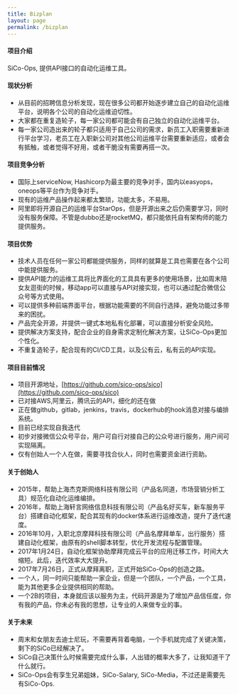 ```yaml
---
title: Bizplan
layout: page
permalink: /bizplan
---
```


#### 项目介绍
SiCo-Ops, 提供API接口的自动化运维工具。

#### 现状分析
- 从目前的招聘信息分析发现，现在很多公司都开始逐步建立自己的自动化运维平台，说明各个公司的自动化运维迫切性。
- 大家都在重复造轮子，每一家公司都可能会有自己独立的自动化运维平台。
- 每一家公司造出来的轮子都只适用于自己公司的需求，新员工入职需要重新进行平台学习，老员工在入职新公司对其他公司运维平台需要重新适应，或者会有抵触，或者觉得不好用，或者干脆没有需要再搭一次。

#### 项目竞争分析
- 国际上serviceNow, Hashicorp为最主要的竞争对手，国内以easyops，oneops等平台作为竞争对手。
- 现有的运维产品操作起来都太繁琐，功能太多，不易用。
- 阿里即将开源自己的运维平台StarOps，但是开源出来之后仍需要学习，同时没有服务保障。不管是dubbo还是rocketMQ，都只能依托自有架构师的能力提供服务。

#### 项目优势
- 技术人员在任何一家公司都能提供服务，同样的就算是工具也需要在各个公司中能提供服务。
- 提供API能力的运维工具将比界面化的工具具有更多的使用场景，比如周末陪女友逛街的时候，移动app可以直接与API对接实现，也可以通过配合微信公众号等方式使用。
- 可以提供多种前端界面平台，根据功能需要的不同自行选择，避免功能过多带来的困扰。
- 产品完全开源，并提供一键式本地私有化部署，可以直接分析安全风险。
- 提供解决方案支持，配合企业的自身需求定制化解决方案，让SiCo-Ops更加个性化。
- 不重复造轮子，配合现有的CI/CD工具，以及公有云，私有云的API实现。

#### 项目目前情况
- 项目开源地址，[https://github.com/sico-ops/sico](https://github.com/sico-ops/sico)
- 已对接AWS,阿里云，腾讯云的API，细化的还在做
- 正在做github，gitlab，jenkins，travis，dockerhub的hook消息对接与编排系统。
- 目前已经实现自我迭代
- 初步对接微信公众号平台，用户可自行对接自己的公众号进行服务，用户间可实现隔离。
- 仅有创始人一个人在做，需要寻找合伙人，同时也需要资金进行资助。

#### 关于创始人
- 2015年，帮助上海杰克斯网络科技有限公司（产品名同道，市场营销分析工具）规范化自动化运维编排。
- 2016年，帮助上海轩言网络信息科技有限公司（产品名好买车，新车服务平台）搭建自动化框架，配合其现有的docker体系进行运维改造，提升了迭代速度。
- 2016年10月，入职北京摩拜科技有限公司（产品名摩拜单车，出行服务）搭建自动化框架，由原有的shell脚本转型，优化开发流程与配置管理。
- 2017年1月24日，自动化框架协助摩拜完成云平台的应用迁移工作，时间大大缩短。此后，迭代效率大大提升。
- 2017年7月26日，正式从摩拜离职，正式开始SiCo-Ops的创造之路。
- 一个人，同一时间只能帮助一家企业，但是一个团队，一个产品，一个工具，能为其他更多企业提供相同的帮助。
- 一个2B的项目，本身就应该以服务为主，代码开源是为了增加产品信任度，你有我的产品，你未必有我的思想，让专业的人来做专业的事。

#### 关于未来
- 周末和女朋友去迪士尼玩，不需要再背着电脑，一个手机就完成了关键决策，剩下的SiCo已经解决了。
- SiCo自己决策什么时候需要完成什么事，人出错的概率大多了，让我知道干了什么就行。
- SiCo-Ops会有孪生兄弟姐妹，SiCo-Salary, SiCo-Media，不过还是需要先有SiCo-Ops.
